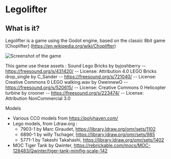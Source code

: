 # Legolifter

## What is it?
Legolifter is a game using the Godot engine, based on the classic 8bit game [Choplifter]
(https://en.wikipedia.org/wiki/Choplifter)

![Screenshot of the game](textures/screenshot/gmae_screenshot.png)


This game use these assets : 
Sound
Lego Bricks by byjoshberry -- https://freesound.org/s/431420/ -- License: Attribution 4.0
LEGO Bricks drop_single by C_Sander -- https://freesound.org/s/721040/ -- License: Creative Commons 0
LEGO walking.wav by OwennewO -- https://freesound.org/s/520615/ -- License: Creative Commons 0
Helicopter turbine by crooner -- https://freesound.org/s/223474/ -- License: Attribution NonCommercial 3.0

Models
- Various CCO models from https://polyhaven.com/
- Lego models, from Ldraw.org : 
	 - 7903-1 by Marc Giraudet, https://library.ldraw.org/omr/sets/1102
	 - 6890-1 by willy Tschager, https://library.ldraw.org/omr/sets/985
	 - 5771-1 by Takeshi Takahashi, https://library.ldraw.org/omr/sets/1402
- MOC Tiger Tank by Qwinter, https://rebrickable.com/mocs/MOC-128483/Qwinter/tiger-tank-minifig-scale-142
